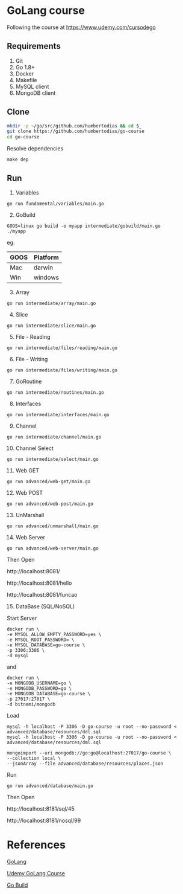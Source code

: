 # GoLang course

Following the course at https://www.udemy.com/cursodego

## Requirements

1. Git
2. Go 1.8+
3. Docker
4. Makefile
5. MySQL client
6. MongoDB client

## Clone

```sh
mkdir -p ~/go/src/github.com/humbertodias && cd $_
git clone https://github.com/humbertodias/go-course
cd go-course
```

Resolve dependencies

```
make dep
```

## Run

1. Variables

```
go run fundamental/variables/main.go
```

2. GoBuild

```
GOOS=linux go build -o myapp intermediate/gobuild/main.go
./myapp
```
eg.

| GOOS | Platform |
|------|----------|
| Mac  | darwin   |
| Win  | windows  |


3. Array

```
go run intermediate/array/main.go
```

4. Slice

```
go run intermediate/slice/main.go
```

5. File - Reading

```
go run intermediate/files/reading/main.go
```

6. File - Writing

```
go run intermediate/files/writing/main.go
```

7. GoRoutine

```
go run intermediate/routines/main.go
```

8. Interfaces

```
go run intermediate/interfaces/main.go
```

9. Channel

```
go run intermediate/channel/main.go
```

10. Channel Select

```
go run intermediate/select/main.go
```

11. Web GET

```
go run advanced/web-get/main.go
```

12. Web POST

```
go run advanced/web-post/main.go
```

13. UnMarshall

```
go run advanced/unmarshall/main.go
```

14. Web Server

```
go run advanced/web-server/main.go
```
Then Open

http://localhost:8081/

http://localhost:8081/hello

http://localhost:8081/funcao

15. DataBase (SQL/NoSQL)

Start Server

```
docker run \
-e MYSQL_ALLOW_EMPTY_PASSWORD=yes \
-e MYSQL_ROOT_PASSWORD= \
-e MYSQL_DATABASE=go-course \
-p 3306:3306 \
-d mysql
```
and

```
docker run \
-e MONGODB_USERNAME=go \
-e MONGODB_PASSWORD=go \
-e MONGODB_DATABASE=go-course \
-p 27017:27017 \
-d bitnami/mongodb
```

Load

```
mysql -h localhost -P 3306 -D go-course -u root --no-password < advanced/database/resources/ddl.sql
mysql -h localhost -P 3306 -D go-course -u root --no-password < advanced/database/resources/dml.sql
```

```
mongoimport --uri mongodb://go:go@localhost:27017/go-course \
--collection local \
--jsonArray --file advanced/database/resources/places.json
```

Run

```
go run advanced/database/main.go
```

Then Open

http://localhost:8181/sql/45

http://localhost:8181/nosql/99



# References

[GoLang](https://golang.org)

[Udemy GoLang Course](https://www.udemy.com/cursodego)

[Go Build](https://golang.org/pkg/go/build)

